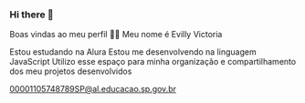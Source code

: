### Hi there 👋

<!--
**Lly2486/Lly2486** is a ✨ _special_ ✨ repository because its `README.md` (this file) appears on your GitHub profile.

Here are some ideas to get you started:

- 🔭 I’m currently working on ...
- 🌱 I’m currently learning ...
- 👯 I’m looking to collaborate on ...
- 🤔 I’m looking for help with ...
- 💬 Ask me about ...
- 📫 How to reach me: ...
- 😄 Pronouns: ...
- ⚡ Fun fact: ...
-->
Boas vindas ao meu perfil 💙💙
Meu nome é Evilly Victoria 

Estou estudando na Alura
Estou me desenvolvendo na linguagem JavaScript
Utilizo esse espaço para minha organização e compartilhamento dos meu projetos desenvolvidos

00001105748789SP@al.educacao.sp.gov.br 
